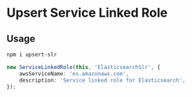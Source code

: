 # Upsert Service Linked Role

## Usage

```sh
npm i upsert-slr
```

```ts
new ServiceLinkedRole(this, 'ElasticsearchSlr', {
    awsServiceName: 'es.amazonaws.com',
    description: 'Service linked role for Elasticsearch',
});
```
